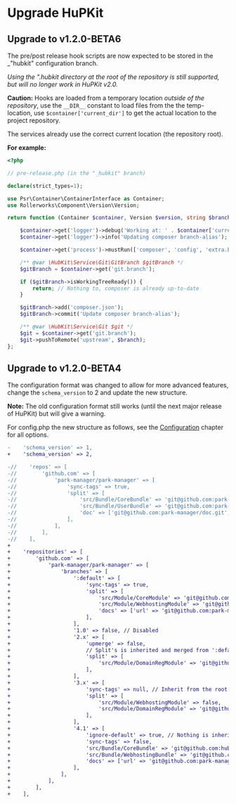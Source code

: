Upgrade HuPKit
==============

Upgrade to v1.2.0-BETA6
-----------------------

The pre/post release hook scripts are now expected to be stored in the _"hubkit" configuration branch.

*Using the ".hubkit directory at the root of the repository is still supported, but will no longer work
in HuPKit v2.0.*

**Caution:** Hooks are loaded from a temporary location *outside of the repository*, use the `__DIR__`
constant to load files from the the temp-location, use `$container['current_dir']`
to get the actual location to the project repository.

The services already use the correct current location (the repository root).

**For example:**

```php
<?php

// pre-release.php (in the "_hubkit" branch)

declare(strict_types=1);

use Psr\Container\ContainerInterface as Container;
use Rollerworks\Component\Version\Version;

return function (Container $container, Version $version, string $branch, ?string $releaseTitle, string $changelog) {

    $container->get('logger')->debug('Working at: ' . $container['current_dir']);
    $container->get('logger')->info('Updating composer branch-alias');

    $container->get('process')->mustRun(['composer', 'config', 'extra.branch-alias.dev-'.$branch, sprintf('%d.%d-dev', $version->major, $version->minor)]);

    /** @var \HubKit\Service\Git\GitBranch $gitBranch */
    $gitBranch = $container->get('git.branch');

    if ($gitBranch->isWorkingTreeReady()) {
        return; // Nothing to, composer is already up-to-date
    }

    $gitBranch->add('composer.json');
    $gitBranch->commit('Update composer branch-alias');

    /** @var \HubKit\Service\Git $git */
    $git = $container->get('git.branch');
    $git->pushToRemote('upstream', $branch);
};
```


Upgrade to v1.2.0-BETA4
-----------------------

The configuration format was changed to allow for more advanced features, change
the `schema_version` to 2 and update the new structure.

**Note:** The old configuration format still works (until the next major release of HuPKit) but will give a warning.

For config.php the new structure as follows, see the [Configuration](config.md) chapter for all options.

```diff
-    'schema_version' => 1,
+    'schema_version' => 2,

-//    'repos' => [
-//        'github.com' => [
-//            'park-manager/park-manager' => [
-//                'sync-tags' => true,
-//                'split' => [
-//                    'src/Bundle/CoreBundle' => 'git@github.com:park-manager/core-bundle.git',
-//                    'src/Bundle/UserBundle' => 'git@github.com:park-manager/user-bundle.git',
-//                    'doc' => ['git@github.com:park-manager/doc.git', 'sync-tags' => false],
-//                ],
-//            ],
-//        ],
-//    ],
+
+    'repositories' => [
+        'github.com' => [
+            'park-manager/park-manager' => [
+                'branches' => [
+                    ':default' => [
+                        'sync-tags' => true,
+                        'split' => [
+                            'src/Module/CoreModule' => 'git@github.com:hubkit-sandbox/core-module.git',
+                            'src/Module/WebhostingModule' => 'git@github.com:hubkit-sandbox/webhosting-module.git',
+                            'docs' => ['url' => 'git@github.com:park-manager/doc.git', 'sync-tags' => false],
+                        ],
+                    ],
+                    '1.0' => false, // Disabled
+                    '2.x' => [
+                        'upmerge' => false,
+                        // Split's is inherited and merged from ':default'
+                        'split' => [
+                            'src/Module/DomainRegModule' => 'git@github.com:hubkit-sandbox/webhosting-module.git',
+                        ],
+                    ],
+                    '3.x' => [
+                        'sync-tags' => null, // Inherit from the root configuration.
+                        'split' => [
+                            'src/Module/WebhostingModule' => false,
+                            'src/Module/DomainRegModule' => 'git@github.com:hubkit-sandbox/webhosting-module.git',
+                        ],
+                    ],
+                    '4.1' => [
+                        'ignore-default' => true, // Nothing is inherited from ':default'
+                        'sync-tags' => false,
+                        'src/Bundle/CoreBundle' => 'git@github.com:hubkit-sandbox/core-module.git',
+                        'src/Bundle/WebhostingBundle' => 'git@github.com:hubkit-sandbox/webhosting-module.git',
+                        'docs' => ['url' => 'git@github.com:park-manager/doc.git', 'sync-tags' => false],
+                    ],
+                ],
+            ],
+        ],
+    ],
```

